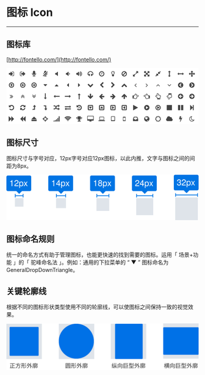 # 图标 Icon

* * *

## 图标库

[http://fontello.com/](http://fontello.com/)

![avatar](imgs/icon_1.png)

## 图标尺寸

图标尺寸与字号对应，12px字号对应12px图标，以此内推，文字与图标之间的间距为8px。

![avatar](imgs/icon_2.svg)

## 图标命名规则

统一的命名方式有助于管理图标，也能更快速的找到需要的图标。运用「 场景+功能 」的「 驼峰命名法 」。例如：通用的下拉菜单的 “ ▼ ” 图标命名为 GeneralDropDownTriangle。


## 关键轮廓线

根据不同的图标形状类型使用不同的轮廓线，可以使图标之间保持一致的视觉效果。

![avatar](imgs/icon_3.svg)
